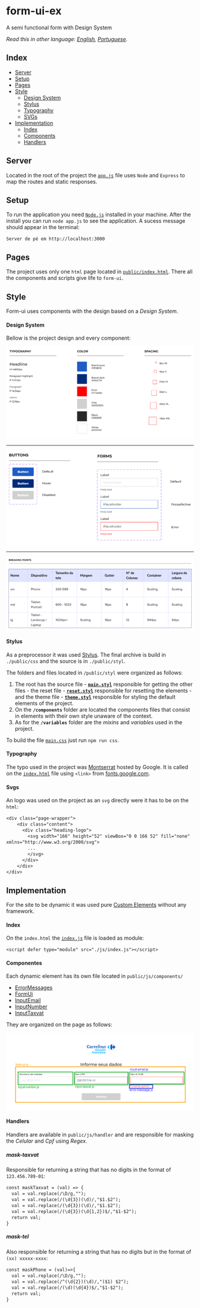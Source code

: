 # form-ui-ex
A semi functional form with Design System

*Read this in other language: [English](README.en.md), [Portuguese](/README.md).*


## Index

- [Server](#server)
- [Setup](#setup)
- [Pages](#pages)
- [Style](#style)
  - [Design System](#design-system)
  - [Stylus](#stylus)
  - [Typography](#typography)
  - [SVGs](#svgs)
- [Implementation](#implementation)
  - [Index](#index)
  - [Components](#components)
  - [Handlers](#handlers)

## Server

Located in the root of the project the [`app.js`](/app.js) file uses `Node` and `Express` to map the routes and static responses. 

## Setup

To run the application you need [`Node.js`](https://nodejs.org/en/) installed in your machine. After the install you can run `node app.js` to see the application. A sucess message should appear in the terminal:

```
Server de pé em http://localhost:3000
```

## Pages

The project uses only one `html` page located in [`public/index.html`](/public/index.html). There all the components and scripts give life to `form-ui`.

## Style

Form-ui uses components with the design based on a *Design System*.

#### Design System

Bellow is the project design and every component:

![Typography, Colors e Spacing](/public/media/DS-values.png)
***
![Elements and States](/public/media/DS-elements-state.png)
***
![Breakpoints](/public/media/DS-breaking-points.png)

#### Stylus

As a preprocessor it was used [Stylus](https://stylus-docs.netlify.app/). The final archive is build in `./public/css` and the source is in `./public/styl`.

The folders and files located in `/public/styl` were organized as follows:

1. The root has the source file - **[`main.styl`](/public/styl/main.styl)** responsible for getting the other files - the reset file - **[`reset.styl`](/public/styl/reset.styl)** responsible for resetting the elements - and the theme file - **[`theme.styl`](/public/styl/theme.styl)** responsible for styling the default elements of the project.
1. On the **`/components`** folder are located the components files that consist in elements with their own style unaware of the context.
1. As for the **`/variables`** folder are the *mixins* and *variables* used in the project.

To build the file [`main.css`](./public/css/main.css) just run `npm run css`.

#### Typography

The typo used in the project was [Montserrat](https://fonts.google.com/specimen/Montserrat) hosted by Google.
It is called on the [`index.html`](/public/index.html) file using `<link>` from [fonts.google.com](https://fonts.google.com/specimen/Montserrat).

#### Svgs

An logo was used on the project as an `svg` directly were it has to be on the `html`:

```
<div class="page-wrapper">
    <div class="content">
      <div class="heading-logo">
        <svg width="166" height="52" viewBox="0 0 166 52" fill="none" xmlns="http://www.w3.org/2000/svg">
        ...  
        </svg>          
      </div>
    </div>
</div>
```


## Implementation

For the site to be dynamic it was used pure [Custom Elements](https://web.dev/custom-elements-v1/) without any framework.

#### Index

On the `index.html` the [`index.js`](./public/js/index.js) file is loaded as module:

```
<script defer type="module" src="./js/index.js"></script>
```

#### Componentes

Each dynamic element has its own file located in `public/js/components/`

* [ErrorMessages](/public/js/components/error-message.js)
* [FormUi](/public/js/components/form-ui.js)
* [InputEmail](/public/js/components/input-email.js)
* [InputNumber](/public/js/components/input-number.js)
* [InputTaxvat](/public/js/components/input-taxvat.js)

They are organized on the page as follows:

![Components](/public/media/Components.png)

#### Handlers

Handlers are available in `public/js/handler` and are responsible for masking the *Celular* and *Cpf* using *Regex*.

##### mask-taxvat

Responsible for returning a string that has no digits in the format of `123.456.789-01`:

```
const maskTaxvat = (val) => {
  val = val.replace(/\D/g,"");
  val = val.replace(/(\d{3})(\d)/,"$1.$2");
  val = val.replace(/(\d{3})(\d)/,"$1.$2");
  val = val.replace(/(\d{3})(\d{1,2})$/,"$1-$2");
  return val;
}
```

##### mask-tel

Also responsible for returning a string that has no digits but in the format of `(xx) xxxxx-xxxx`:

```
const maskPhone = (val)=>{
  val = val.replace(/\D/g,"");
  val = val.replace(/^(\d{2})(\d)/,"($1) $2");
  val = val.replace(/(\d)(\d{4})$/,"$1-$2");
  return val;
}
```
